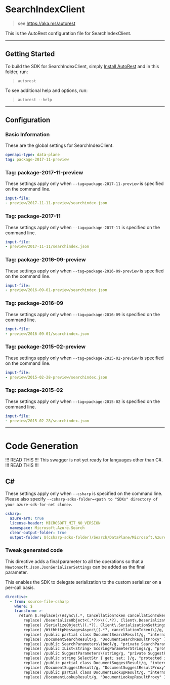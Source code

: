 # SearchIndexClient
    
> see https://aka.ms/autorest

This is the AutoRest configuration file for SearchIndexClient.


---
## Getting Started 

To build the SDK for SearchIndexClient, simply [Install AutoRest](https://aka.ms/autorest/install) and in this folder, run:

> `autorest`

To see additional help and options, run:

> `autorest --help`
---

## Configuration

### Basic Information 
These are the global settings for SearchIndexClient.

``` yaml
openapi-type: data-plane
tag: package-2017-11-preview
```

### Tag: package-2017-11-preview

These settings apply only when `--tag=package-2017-11-preview` is specified on the command line.

``` yaml $(tag) == 'package-2017-11-preview'
input-file:
- preview/2017-11-11-preview/searchindex.json
```
### Tag: package-2017-11

These settings apply only when `--tag=package-2017-11` is specified on the command line.

``` yaml $(tag) == 'package-2017-11'
input-file:
- preview/2017-11-11/searchindex.json
```

### Tag: package-2016-09-preview

These settings apply only when `--tag=package-2016-09-preview` is specified on the command line.

``` yaml $(tag) == 'package-2016-09-preview'
input-file:
- preview/2016-09-01-preview/searchindex.json
```

### Tag: package-2016-09

These settings apply only when `--tag=package-2016-09` is specified on the command line.

``` yaml $(tag) == 'package-2016-09'
input-file:
- preview/2016-09-01/searchindex.json
```
 
### Tag: package-2015-02-preview

These settings apply only when `--tag=package-2015-02-preview` is specified on the command line.

``` yaml $(tag) == 'package-2015-02-preview'
input-file:
- preview/2015-02-28-preview/searchindex.json
```
 
### Tag: package-2015-02

These settings apply only when `--tag=package-2015-02` is specified on the command line.

``` yaml $(tag) == 'package-2015-02'
input-file:
- preview/2015-02-28/searchindex.json
```

---
# Code Generation

!!! READ THIS !!!
This swagger is not yet ready for languages other than C#.
!!! READ THIS !!!


## C# 

These settings apply only when `--csharp` is specified on the command line.
Please also specify `--csharp-sdks-folder=<path to "SDKs" directory of your azure-sdk-for-net clone>`.

``` yaml $(csharp)
csharp:
  azure-arm: true
  license-header: MICROSOFT_MIT_NO_VERSION
  namespace: Microsoft.Azure.Search
  clear-output-folder: true
  output-folder: $(csharp-sdks-folder)/Search/DataPlane/Microsoft.Azure.Search.Data/Generated
```

### Tweak generated code

This directive adds a final parameter to all the operations so that a `Newtonsoft.Json.JsonSerializerSettings` can be added as the final parameter.

This enables the SDK to delegate serialization to the custom serializer on a per-call basis.

``` yaml $(csharp)
directive:
  - from: source-file-csharp
    where: $
    transform: >-
      return $.replace(/(Async\(.*, CancellationToken cancellationToken = default\(CancellationToken\))/g, "$1, Newtonsoft.Json.JsonSerializerSettings requestSerializerSettings = null, Newtonsoft.Json.JsonSerializerSettings requestDeserializerSettings = null" ).
        replace( /DeserializeObject<(.*?)>\((.*?), Client\.DeserializationSettings\)/g, "DeserializeObject<$1>($2, requestDeserializerSettings == null ? Client.DeserializationSettings : requestDeserializerSettings)" ).
        replace( /SerializeObject\((.*?), Client\.SerializationSettings\)/g , "SerializeObject($1, requestSerializerSettings == null ? Client.SerializationSettings : requestSerializerSettings)" ).
        replace( /WithHttpMessagesAsync\((.*?, cancellationToken)\)/g, "WithHttpMessagesAsync($1, requestSerializerSettings, requestDeserializerSettings)" ).
        replace( /public partial class DocumentSearchResult/g, "internal partial class DocumentSearchResult" ).
        replace( /DocumentSearchResult/g, "DocumentSearchResultProxy" ).
        replace( /public SearchParameters\(bool/g, "private SearchParameters(bool" ).
        replace( /public IList<string> ScoringParameterStrings/g, "protected internal IList<string> ScoringParameterStrings" ).
        replace( /public SuggestParameters\(string/g, "private SuggestParameters(string" ).
        replace( /public string SelectStr { get; set; }/g, "protected internal string SelectStr { get { return (Select != null && Select.Any()) ? string.Join(\",\", Select) : \"*\"; } set { } }" ).
        replace( /public partial class DocumentSuggestResult/g, "internal partial class DocumentSuggestResult" ).
        replace( /DocumentSuggestResult/g, "DocumentSuggestResultProxy" ).
        replace( /public partial class DocumentLookupResult/g, "internal partial class DocumentLookupResult" ).        
        replace( /DocumentLookupResult/g, "DocumentLookupResultProxy" )        
```